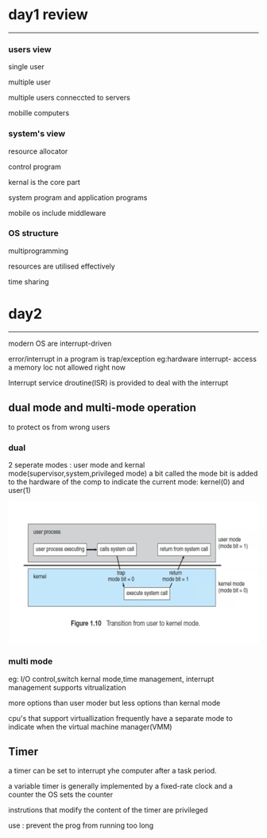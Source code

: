 # day1 review
----------
### users view
 
single user 
 
multiple user
 
multiple users conneccted to servers
 
mobille computers

### system's view
 
resource allocator
 
control program
 
kernal is the core part
 
system program and application programs
 
mobile os include middleware

### OS structure
 
multiprogramming
 
resources are utilised effectively
 
time sharing

# day2
------
modern OS are interrupt-driven

error/interrupt in a program is trap/exception eg:hardware interrupt- access a
memory loc not allowed right now

Interrupt service droutine(ISR) is provided to deal with the interrupt

dual mode and multi-mode operation
----
to protect os from wrong users
### dual

2 seperate modes : user mode and kernal mode(supervisor,system,privileged mode)
a bit called the mode bit is added to the hardware of the comp to indicate
the current mode: kernel(0) and user(1)

![modeTransfer](./img/modeTransfer.png)


### multi mode

eg: I/O control,switch kernal mode,time management, interrupt management
supports vitrualization

more options than user moder but less options than kernal mode

cpu's that support virtuallization frequently have a separate mode to
indicate when the virtual machine manager(VMM)

Timer
-----
a timer can be set to interrupt yhe computer after a task period.

a variable timer is generally implemented by a fixed-rate clock and a counter
the OS sets the counter

instrutions that modify the content of the timer are privileged

use : prevent the prog from running too long


